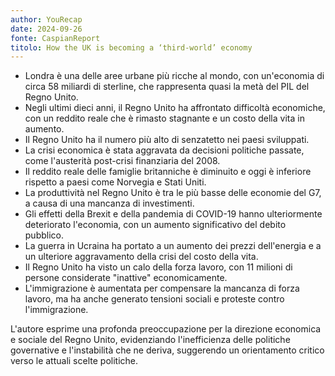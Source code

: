 ```yaml
---
author: YouRecap
date: 2024-09-26
fonte: CaspianReport
titolo: How the UK is becoming a ‘third-world’ economy
---
```


- Londra è una delle aree urbane più ricche al mondo, con un'economia di circa 58 miliardi di sterline, che rappresenta quasi la metà del PIL del Regno Unito.
- Negli ultimi dieci anni, il Regno Unito ha affrontato difficoltà economiche, con un reddito reale che è rimasto stagnante e un costo della vita in aumento.
- Il Regno Unito ha il numero più alto di senzatetto nei paesi sviluppati.
- La crisi economica è stata aggravata da decisioni politiche passate, come l'austerità post-crisi finanziaria del 2008.
- Il reddito reale delle famiglie britanniche è diminuito e oggi è inferiore rispetto a paesi come Norvegia e Stati Uniti.
- La produttività nel Regno Unito è tra le più basse delle economie del G7, a causa di una mancanza di investimenti.
- Gli effetti della Brexit e della pandemia di COVID-19 hanno ulteriormente deteriorato l'economia, con un aumento significativo del debito pubblico.
- La guerra in Ucraina ha portato a un aumento dei prezzi dell'energia e a un ulteriore aggravamento della crisi del costo della vita.
- Il Regno Unito ha visto un calo della forza lavoro, con 11 milioni di persone considerate "inattive" economicamente.
- L'immigrazione è aumentata per compensare la mancanza di forza lavoro, ma ha anche generato tensioni sociali e proteste contro l'immigrazione.

L'autore esprime una profonda preoccupazione per la direzione economica e sociale del Regno Unito, evidenziando l'inefficienza delle politiche governative e l'instabilità che ne deriva, suggerendo un orientamento critico verso le attuali scelte politiche.
